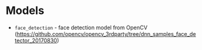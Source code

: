 Models
======

* `face_detection` - face detection model from OpenCV (https://github.com/opencv/opencv_3rdparty/tree/dnn_samples_face_detector_20170830)